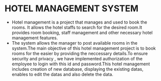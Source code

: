 # HOTEL MANAGEMENT SYSTEM
  * Hotel management is a project that manages and used to book the rooms. It allows the hotel staffs to search for the desired room.It provides room booking, staff     management and other necessary hotel management features. 
  * The system allows the manager to post available rooms in the system.The main objective of this hotel management project is to book rooms for the easier by providing the neccessary details.To ensure security and privacy , we have implemented authorization of the employee
to login with this id and password.This hotel management includes creation of new database, displaying the existing datas, enables to edit the datas and also delete the data.


  
